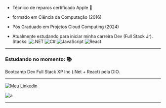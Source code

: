 - Técnico de reparos certificado Apple 🍎
- formado em Ciência da Computação (2016) 
- Pós Graduado em Projetos Cloud Computing (2024)

- Atualmente estudando para iniciar minha carreira Dev (Full Stack Jr).
Stacks:
![.NET](https://img.shields.io/badge/.NET-5C2D91?style=for-the-badge&logo=.net&logoColor=white) ![C#](https://img.shields.io/badge/C%23-239120?style=for-the-badge&logo=c-sharp&logoColor=white) ![JavaScript](https://img.shields.io/badge/JavaScript-F7DF1E?style=for-the-badge&logo=javascript&logoColor=black) ![React](https://img.shields.io/badge/React-20232A?style=for-the-badge&logo=react&logoColor=61DAFB)
---

### Estudando no momento: 📚
Bootcamp Dev Full Stack XP Inc (.Net + React) pela DIO.

---

[![Meu Linkedin](https://img.shields.io/badge/LinkedIn-0077B5?style=for-the-badge&logo=linkedin&logoColor=white)](https://www.linkedin.com/in/diego-marins-a9240184/)

![a](https://github-readme-stats.vercel.app/api/top-langs/?username=diegomarins33&theme=blue-green)

---



